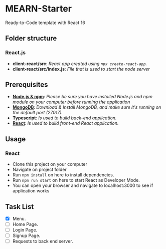 # MEARN-Starter

Ready-to-Code template with React 16

## Folder structure

### React.js

- **client-react/src**: _React app created using `npx create-react-app`._
- **client-react/src/index.js**: _File that is used to start the node server_

## Prerequisites

- **[Node.js & npm](https://nodejs.org/en/download/)**: _Please be sure you have installed Node.js and npm module on your computer before running the application_
- **[MongoDB](https://www.mongodb.com/download-center)**: _Download & Install MongoDB, and make sure it's running on the default port (27017)._
- **[Typescript](https://www.typescriptlang.org/)**: _Is used to build back-end application._
- **[React](https://reactjs.org/)**: _Is used to build front-end React application._

## Usage

### React

- Clone this project on your computer
- Navigate on project folder
- Run `npm install` on here to install dependencies.
- Run `npm run start` on here to start React as Developer Mode.
- You can open your browser and navigate to localhost:3000 to see if application works

## Task List

- [x] Menu.
- [ ] Home Page.
- [ ] Login Page.
- [ ] Signup Page.
- [ ] Requests to back end server.
